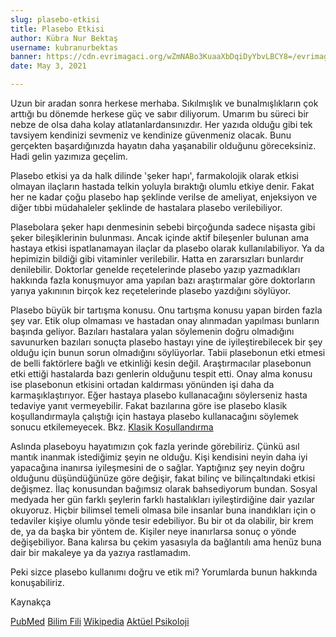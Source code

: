 ```yaml
---
slug: plasebo-etkisi
title: Plasebo Etkisi
author: Kübra Nur Bektaş
username: kubranurbektas
banner: https://cdn.evrimagaci.org/wZmNABo3KuaaXbDqiDyYbvLBCY8=/evrimagaci.org%2Fpublic%2Fcontent_media%2Fda2c7fe29385eef6b261fdbaa6218776.jpg
date: May 3, 2021

---
```

Uzun bir aradan sonra herkese merhaba. Sıkılmışlık ve bunalmışlıkların çok arttığı bu dönemde herkese güç ve sabır diliyorum. Umarım bu süreci bir nebze de olsa daha kolay atlatanlardansınızdır. Her yazıda olduğu gibi tek tavsiyem kendinizi sevmeniz ve kendinize güvenmeniz olacak. Bunu gerçekten başardığınızda hayatın daha yaşanabilir olduğunu göreceksiniz. Hadi gelin yazımıza geçelim.

Plasebo etkisi ya da halk dilinde 'şeker hapı', farmakolojik olarak etkisi olmayan ilaçların hastada telkin yoluyla bıraktığı olumlu etkiye denir. Fakat her ne kadar çoğu plasebo hap şeklinde verilse de ameliyat, enjeksiyon ve diğer tıbbi müdahaleler şeklinde de hastalara plasebo verilebiliyor. 

Plasebolara şeker hapı denmesinin sebebi birçoğunda sadece nişasta gibi şeker bileşiklerinin bulunması. Ancak içinde aktif bileşenler bulunan ama hastaya etkisi ispatlanamayan ilaçlar da plasebo olarak kullanılabiliyor. Ya da hepimizin bildiği gibi vitaminler verilebilir. Hatta en zararsızları bunlardır denilebilir. Doktorlar genelde reçetelerinde plasebo yazıp yazmadıkları hakkında fazla konuşmuyor ama yapılan bazı araştırmalar göre doktorların yarıya yakınının birçok kez reçetelerinde plasebo yazdığını söylüyor.

Plasebo büyük bir tartışma konusu. Onu tartışma konusu yapan birden fazla şey var. Etik olup olmaması ve hastadan onay alınmadan yapılması bunların başında geliyor. Bazıları hastalara yalan söylemenin doğru olmadığını savunurken bazıları sonuçta plasebo hastayı yine de iyileştirebilecek bir şey olduğu için bunun sorun olmadığını söylüyorlar. Tabii plasebonun etki etmesi de belli faktörlere bağlı ve etkinliği kesin değil. Araştırmacılar plasebonun etki ettiği hastalarda bazı genlerin olduğunu tespit etti. Onay alma konusu ise plasebonun etkisini ortadan kaldırması yönünden işi daha da karmaşıklaştırıyor. Eğer hastaya plasebo kullanacağını söylerseniz hasta tedaviye yanıt vermeyebilir. Fakat bazılarına göre ise plasebo klasik koşullandırmayla çalıştığı için hastaya plasebo kullanacağını söylemek sonucu etkilemeyecek. Bkz.  [Klasik Koşullandırma](https://tr.wikipedia.org/wiki/Klasik_ko%C5%9Fullanma "Klasik Koşullandırma")

Aslında plaseboyu hayatımızın çok fazla yerinde görebiliriz. Çünkü asıl mantık inanmak istediğimiz şeyin ne olduğu. Kişi kendisini neyin daha iyi yapacağına inanırsa iyileşmesini de o sağlar. Yaptığınız şey neyin doğru olduğunu düşündüğünüze göre değişir, fakat bilinç ve bilinçaltındaki etkisi değişmez. İlaç konusundan bağımsız olarak bahsediyorum bundan. Sosyal medyada her gün farklı şeylerin farklı hastalıkları iyileştirdiğine dair yazılar okuyoruz. Hiçbir bilimsel temeli olmasa bile insanlar buna inandıkları için o tedaviler kişiye olumlu yönde tesir edebiliyor. Bu bir ot da olabilir, bir krem de, ya da başka bir yöntem de. Kişiler neye inanırlarsa sonuç o yönde değişebiliyor. Bana kalırsa bu çekim yasasıyla da bağlantılı ama henüz buna dair bir makaleye ya da yazıya rastlamadım.

Peki sizce plasebo kullanımı doğru ve etik mi? Yorumlarda bunun hakkında konuşabiliriz.

Kaynakça

[PubMed](https://pubmed.ncbi.nlm.nih.gov/15990450/ "PubMed")
[Bilim Fili](https://bilimfili.com/plasebo-etkisi-nedir "Bilim Fili")
[Wikipedia](https://tr.wikipedia.org/wiki/Plasebo_etkisi "Wikipedia")
[Aktüel Psikoloji](http://www.aktuelpsikoloji.com/beklentilerin-gucu-ve-plasebo-etkisi-14972h.htm "Aktüel Psikoloji")